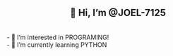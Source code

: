<h2><center>👋 Hi, I’m @JOEL-7125</center></h2>
<br>
- 👀 I’m interested in PROGRAMING!<br>
- 🌱 I’m currently learning PYTHON<br>

<!---
JOEL-7125/JOEL-7125 is a ✨ special ✨ repository because its `README.md` (this file) appears on your GitHub profile.
You can click the Preview link to take a look at your changes.
--->
